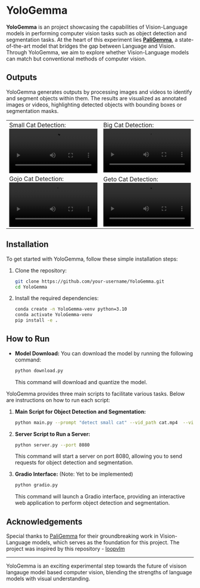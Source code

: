 # YoloGemma

**YoloGemma** is an project showcasing the capabilities of Vision-Language models in performing computer vision tasks such as object detection and segmentation tasks. At the heart of this experiment lies [**PaliGemma**](https://huggingface.co/google/paligemma-3b-mix-224), a state-of-the-art model that bridges the gap between Language and Vision. Through YoloGemma, we aim to explore whether Vision-Language models can match but conventional methods of computer vision.

## Outputs

YoloGemma generates outputs by processing images and videos to identify and segment objects within them. The results are visualized as annotated images or videos, highlighting detected objects with bounding boxes or segmentation masks.

<table>
    <tr>
        <td>
            Small Cat Detection:
            <video width=100% src="https://github.com/adithya-s-k/YoloGemma/raw/main/assets/output_video_small.mp4">
        </td>
        <td>
            Big Cat Detection:
            <video width=100% src="https://github.com/adithya-s-k/YoloGemma/raw/main/assets/output_video_big.mp4">
        </td>
    </tr>
    <tr>
        <td>
            Gojo Cat Detection:
            <video width=100% src="https://github.com/adithya-s-k/YoloGemma/raw/main/assets/output_video_gojo.mp4">
        </td>
        <td>
            Geto Cat Detection:
            <video width=100% src="https://github.com/adithya-s-k/YoloGemma/raw/main/assets/output_video_short.mp4">
        </td>
    </tr>
</table>


## Installation

To get started with YoloGemma, follow these simple installation steps:

1. Clone the repository:
    ```bash
    git clone https://github.com/your-username/YoloGemma.git
    cd YoloGemma
    ```

2. Install the required dependencies:
    ```bash
    conda create -n YoloGemma-venv python=3.10
    conda activate YoloGemma-venv
    pip install -e .
    ```
## How to Run

- **Model Download:** You can download the model by running the following command:
    ```bash
    python download.py
    ```
    This command will download and quantize the model.

YoloGemma provides three main scripts to facilitate various tasks. Below are instructions on how to run each script:

1. **Main Script for Object Detection and Segmentation:**
    ```bash
    python main.py --prompt "detect small cat" --vid_path cat.mp4  --vid_start 0 --vid_end 5
    ```

2. **Server Script to Run a Server:**
    ```bash
    python server.py --port 8080
    ```
    This command will start a server on port 8080, allowing you to send requests for object detection and segmentation.

    
3. **Gradio Interface:**
    (Note: Yet to be implemented)
    ```bash
    python gradio.py
    ```
    This command will launch a Gradio interface, providing an interactive web application to perform object detection and segmentation.


## Acknowledgements

Special thanks to [PaliGemma](https://huggingface.co/blog/paligemma) for their groundbreaking work in Vision-Language models, which serves as the foundation for this project.
The project was inspired by this repository - [loopvlm](https://github.com/sumo43/loopvlm)

---

YoloGemma is an exciting experimental step towards the future of visison langauge model based computer vision, blending the strengths of language models with visual understanding.
